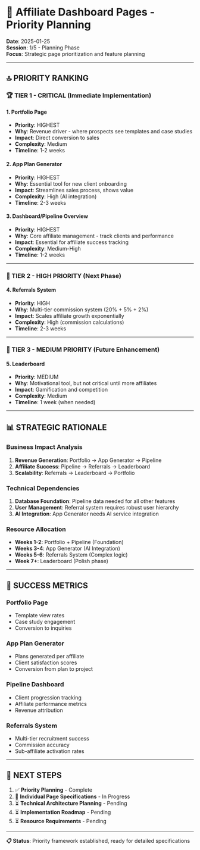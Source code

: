 # 🎯 Affiliate Dashboard Pages - Priority Planning

**Date**: 2025-01-25  
**Session**: 1/5 - Planning Phase  
**Focus**: Strategic page prioritization and feature planning

---

## 🔝 **PRIORITY RANKING**

### **🏆 TIER 1 - CRITICAL (Immediate Implementation)**

#### **1. Portfolio Page** 
- **Priority**: HIGHEST
- **Why**: Revenue driver - where prospects see templates and case studies
- **Impact**: Direct conversion to sales
- **Complexity**: Medium
- **Timeline**: 1-2 weeks

#### **2. App Plan Generator**
- **Priority**: HIGHEST  
- **Why**: Essential tool for new client onboarding
- **Impact**: Streamlines sales process, shows value
- **Complexity**: High (AI integration)
- **Timeline**: 2-3 weeks

#### **3. Dashboard/Pipeline Overview**
- **Priority**: HIGHEST
- **Why**: Core affiliate management - track clients and performance
- **Impact**: Essential for affiliate success tracking
- **Complexity**: Medium-High
- **Timeline**: 1-2 weeks

---

### **🥈 TIER 2 - HIGH PRIORITY (Next Phase)**

#### **4. Referrals System**
- **Priority**: HIGH
- **Why**: Multi-tier commission system (20% + 5% + 2%)
- **Impact**: Scales affiliate growth exponentially
- **Complexity**: High (commission calculations)
- **Timeline**: 2-3 weeks

---

### **🥉 TIER 3 - MEDIUM PRIORITY (Future Enhancement)**

#### **5. Leaderboard**
- **Priority**: MEDIUM
- **Why**: Motivational tool, but not critical until more affiliates
- **Impact**: Gamification and competition
- **Complexity**: Medium
- **Timeline**: 1 week (when needed)

---

## 📊 **STRATEGIC RATIONALE**

### **Business Impact Analysis**
1. **Revenue Generation**: Portfolio → App Generator → Pipeline
2. **Affiliate Success**: Pipeline → Referrals → Leaderboard  
3. **Scalability**: Referrals → Leaderboard → Portfolio

### **Technical Dependencies**
1. **Database Foundation**: Pipeline data needed for all other features
2. **User Management**: Referral system requires robust user hierarchy
3. **AI Integration**: App Generator needs AI service integration

### **Resource Allocation**
- **Weeks 1-2**: Portfolio + Pipeline (Foundation)
- **Weeks 3-4**: App Generator (AI Integration)
- **Weeks 5-6**: Referrals System (Complex logic)
- **Week 7+**: Leaderboard (Polish phase)

---

## 🎯 **SUCCESS METRICS**

### **Portfolio Page**
- Template view rates
- Case study engagement
- Conversion to inquiries

### **App Plan Generator**
- Plans generated per affiliate
- Client satisfaction scores
- Conversion from plan to project

### **Pipeline Dashboard**
- Client progression tracking
- Affiliate performance metrics
- Revenue attribution

### **Referrals System**
- Multi-tier recruitment success
- Commission accuracy
- Sub-affiliate activation rates

---

## 🔄 **NEXT STEPS**

1. ✅ **Priority Planning** - Complete
2. 🔄 **Individual Page Specifications** - In Progress
3. ⏳ **Technical Architecture Planning** - Pending
4. ⏳ **Implementation Roadmap** - Pending
5. ⏳ **Resource Requirements** - Pending

---

**📋 Status**: Priority framework established, ready for detailed specifications 
